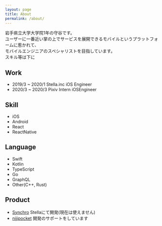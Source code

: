 ```yaml
---
layout: page
title: About
permalink: /about/
---
```


岩手県立大学大学院1年の守谷です。  
ユーザーに一番近い掌の上でサービスを展開できるモバイルというプラットフォームに惹かれて、  
モバイルエンジニアのスペシャリストを目指しています。  
スキル等は下に

## Work
- 2019/3 ~ 2020/1 Stella.inc iOS Engineer
- 2020/3 ~ 2020/3 Pixiv Intern iOSEngineer

## Skill
- iOS
- Android
- React
- ReactNative

## Language
- Swift
- Kotlin
- TypeScript
- Go
- GraphQL
- Other(C++, Rust)

## Product
-  [Synchro](https://www.google.co.jp/amp/s/appadvice.com/app/e3-82-b7-e3-83-b3-e3-82-af-e3-83-ad-synchro/1457172683.amp) Stellaにて開発(現在は使えません)
- [nijipocket](https://play.google.com/store/apps/details?id=com.noon.niji_pocket&reviewId=gp%3AAOqpTOHkgAqgr75Fwp1NyjJPoFjGyOiW6zDhPXj0PC9YTOYthJ_yc2z8FTozW3g-vW_77f9fXckFi7AnbrUjBQ) 開発のサポートをしています
